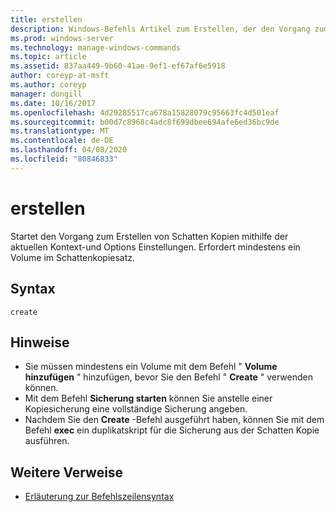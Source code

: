 ```yaml
---
title: erstellen
description: Windows-Befehls Artikel zum Erstellen, der den Vorgang zum Erstellen von Schatten Kopien mithilfe der aktuellen Kontext-und Options Einstellungen startet.
ms.prod: windows-server
ms.technology: manage-windows-commands
ms.topic: article
ms.assetid: 837aa449-9b60-41ae-9ef1-ef67af6e5918
author: coreyp-at-msft
ms.author: coreyp
manager: dongill
ms.date: 10/16/2017
ms.openlocfilehash: 4d29285517ca678a15828079c95663fc4d501eaf
ms.sourcegitcommit: b00d7c8968c4adc8f699dbee694afe6ed36bc9de
ms.translationtype: MT
ms.contentlocale: de-DE
ms.lasthandoff: 04/08/2020
ms.locfileid: "80846833"
---
```

# <a name="create"></a>erstellen

Startet den Vorgang zum Erstellen von Schatten Kopien mithilfe der aktuellen Kontext-und Options Einstellungen. Erfordert mindestens ein Volume im Schattenkopiesatz.

## <a name="syntax"></a>Syntax

```
create
```

## <a name="remarks"></a>Hinweise

-   Sie müssen mindestens ein Volume mit dem Befehl " **Volume hinzufügen** " hinzufügen, bevor Sie den Befehl " **Create** " verwenden können.
-   Mit dem Befehl **Sicherung starten** können Sie anstelle einer Kopiesicherung eine vollständige Sicherung angeben.
-   Nachdem Sie den **Create** -Befehl ausgeführt haben, können Sie mit dem Befehl **exec** ein duplikatskript für die Sicherung aus der Schatten Kopie ausführen.

## <a name="additional-references"></a>Weitere Verweise

- [Erläuterung zur Befehlszeilensyntax](command-line-syntax-key.md)